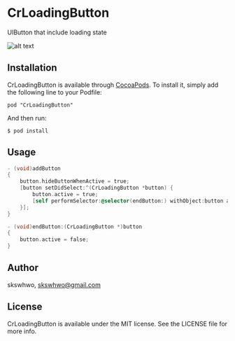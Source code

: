 # CrLoadingButton

UIButton that include loading state

![alt text](https://github.com/skswhwo/CrLoadingButton/blob/master/sample1.gif "demo")

## Installation

CrLoadingButton is available through [CocoaPods](http://cocoapods.org). To install
it, simply add the following line to your Podfile:

`
pod "CrLoadingButton"
`

And then run:

`
$ pod install
`

## Usage

```objective-c
- (void)addButton
{
    button.hideButtonWhenActive = true;
    [button setDidSelect:^(CrLoadingButton *button) {
        button.active = true;
        [self performSelector:@selector(endButton:) withObject:button afterDelay:1];
    }];
}

- (void)endButton:(CrLoadingButton *)button
{
    button.active = false;
}
```

## Author

skswhwo, skswhwo@gmail.com

## License

CrLoadingButton is available under the MIT license. See the LICENSE file for more info.

